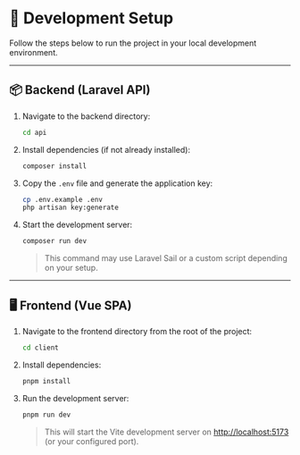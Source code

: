 # 🚀 Development Setup

Follow the steps below to run the project in your local development environment.

---

## 📦 Backend (Laravel API)

1. Navigate to the backend directory:

    ```bash
    cd api
    ```

2. Install dependencies (if not already installed):

    ```bash
    composer install
    ```

3. Copy the `.env` file and generate the application key:

    ```bash
    cp .env.example .env
    php artisan key:generate
    ```

4. Start the development server:

    ```bash
    composer run dev
    ```

    > This command may use Laravel Sail or a custom script depending on your setup.

---

## 🖥️ Frontend (Vue SPA)

1. Navigate to the frontend directory from the root of the project:

    ```bash
    cd client
    ```

2. Install dependencies:

    ```bash
    pnpm install
    ```

3. Run the development server:

    ```bash
    pnpm run dev
    ```

    > This will start the Vite development server on [http://localhost:5173](http://localhost:5173) (or your configured port).
